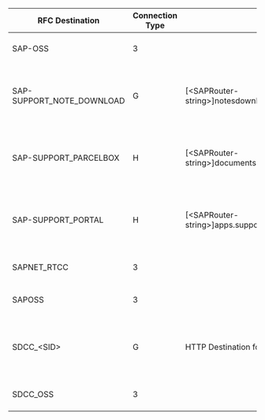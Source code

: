 RFC Destination | Connection Type | Path | Description | User | References | Comment
---|---|---|---|---|---|---
SAP-OSS | 3 | |  | | https://me.sap.com/notes/2923799 | Obsolete as of 2020
SAP-SUPPORT_NOTE_DOWNLOAD | G | [\<SAPRouter-string>]notesdownloads.sap.com:443 | HTTPS Destination for SAP Note Download | technical S-User with authX for the cust.no. | https://me.sap.com/notes/2836302 | used by SNOTE
SAP-SUPPORT_PARCELBOX | H | [\<SAPRouter-string>]documents.support.sap.com:443/parcel/ | HTTPS Destination for SAP Parcel Download | technical S-User with authX for the cust.no. | https://me.sap.com/notes/2836302 | used by SDCCN
SAP-SUPPORT_PORTAL | H | [\<SAPRouter-string>]apps.support.sap.com:443 | HTTPS Destination for SAP Support Portal | technical S-User with authX for the cust.no. | https://me.sap.com/notes/2836302 | used by SDCCN
SAPNET_RTCC | 3 | |  | | https://me.sap.com/notes/2923799 | Obsolete as of 2020    
SAPOSS | 3 | | | | https://me.sap.com/notes/2923799 | Obsolete as of 2020
SDCC_\<SID>| G | HTTP Destination for SDCCN | | User in FRUN | https://me.sap.com/notes/2641304  | used by SDCCN if FRUN is used to send EWA data
SDCC_OSS | 3 | | | | https://me.sap.com/notes/2923799 | Obsolete as of 2020
